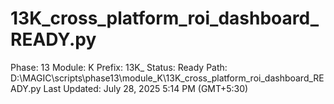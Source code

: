# 13K_cross_platform_roi_dashboard_READY.py

Phase: 13
Module: K
Prefix: 13K_
Status: Ready
Path: D:\MAGIC\scripts\phase13\module_K\13K_cross_platform_roi_dashboard_READY.py
Last Updated: July 28, 2025 5:14 PM (GMT+5:30)
